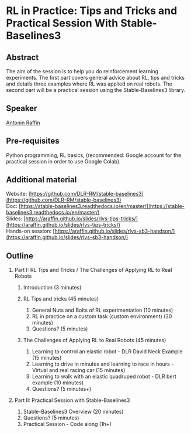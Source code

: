 # RL in Practice: Tips and Tricks and Practical Session With Stable-Baselines3

## Abstract

The aim of the session is to help you do reinforcement learning experiments. The first part covers general advice about RL, tips and tricks and details three examples where RL was applied on real robots. The second part will be a practical session using the Stable-Baselines3 library.

## Speaker

[Antonin Raffin](antonin-raffin.md)

## Pre-requisites

Python programming, RL basics, (recommended: Google account for the practical session in order to use Google Colab).

## Additional material

Website: [https://github.com/DLR-RM/stable-baselines3](https://github.com/DLR-RM/stable-baselines3)    
Doc: [https://stable-baselines3.readthedocs.io/en/master/](https://stable-baselines3.readthedocs.io/en/master/)  
Slides: [https://araffin.github.io/slides/rlvs-tips-tricks/](https://araffin.github.io/slides/rlvs-tips-tricks/)  
Hands-on session: [https://araffin.github.io/slides/rlvs-sb3-handson/](https://araffin.github.io/slides/rlvs-sb3-handson/)  

## Outline

1. Part I: RL Tips and Tricks / The Challenges of Applying RL to Real Robots
    1. Introduction (3 minutes)

    2. RL Tips and tricks (45 minutes)
        1. General Nuts and Bolts of RL experimentation (10 minutes)
        2. RL in practice on a custom task (custom environment) (30 minutes)
        3. Questions? (5 minutes)

    3. The Challenges of Applying RL to Real Robots (45 minutes)
        1. Learning to control an elastic robot - DLR David Neck Example (15 minutes)
        2. Learning to drive in minutes and learning to race in hours - Virtual and real racing car (15 minutes)
        3. Learning to walk with an elastic quadruped robot - DLR bert example (10 minutes)
        4. Questions? (5 minutes+)


2. Part II: Practical Session with Stable-Baselines3
    1. Stable-Baselines3 Overview (20 minutes)
    2. Questions? (5 minutes)
    3. Practical Session - Code along (1h+)

